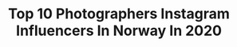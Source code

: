 ---
title: Top 10 Photographers Instagram Influencers In Norway In 2020
description: >-
  Find top photographers Instagram influencers in Norway in 2020. Most popular hashtags: #norway #lofoten #iceland #photography.
platform: Instagram
profiles:
  - username: "majamoan"
    fullname: >-
      Maja Moan
    location: "Norway"
    followers: 12368
    engagement: 569
    commentsToLikes: 0.145737
    avatar: "https://scontent-bos3-1.cdninstagram.com/v/t51.2885-19/s320x320/80474815_1353500458150457_804165349808275456_n.jpg?_nc_ht=scontent-bos3-1.cdninstagram.com&_nc_ohc=29nmJ37K0LQAX-5osB_&oh=61e0af7a2e4c4af13a8414577af19dc5&oe=5EB6597D"
    verified: false
    hashtags: "#nature, #goldinterior, #photography, #photoshoot"
  - username: "damianpt.no"
    fullname: >-
      🇵🇱•Damian•🇳🇴
    location: "Norway"
    followers: 184480
    engagement: 389
    commentsToLikes: 0.017690
    avatar: "https://scontent-lhr8-1.cdninstagram.com/v/t51.2885-19/s320x320/54511917_2147884892209024_3654983011021094912_n.jpg?_nc_ht=scontent-lhr8-1.cdninstagram.com&_nc_ohc=CXedJ7bWQjwAX9DBxDf&oh=f9b4a09f4edc29ee56d55b2a0133e1be&oe=5EBC8280"
    verified: false
    hashtags: "#friday, #personaltrainer, #stayfit, #nikon"
  - username: "oscar_johansen"
    fullname: >-
      OSCAR ╳JOHANSEN / Fitness
    location: "Norway"
    followers: 3184
    engagement: 923
    commentsToLikes: 0.169893
    avatar: "https://scontent-ams4-1.cdninstagram.com/v/t51.2885-19/s320x320/74593548_2421242144782019_6942022581885075456_n.jpg?_nc_ht=scontent-ams4-1.cdninstagram.com&_nc_ohc=Rq2uiOi_nfwAX-AQgQr&oh=534bce664ff0122e91a58eda0b6476ea&oe=5EB9671B"
    verified: false
    hashtags: "#inspiration, #photographer, #creativity, #alphalete"
  - username: "perheimly"
    fullname: >-
      perheimly
    location: "Norway"
    followers: 15339
    engagement: 579
    commentsToLikes: 0.024832
    avatar: "https://scontent-lhr8-1.cdninstagram.com/v/t51.2885-19/11426217_496955910457331_1827654583_a.jpg?_nc_ht=scontent-lhr8-1.cdninstagram.com&_nc_ohc=FTTxbSzLkNcAX8bUiCf&oh=1dd37f27b7c34e0d58586839107a14f9&oe=5EBA9C29"
    verified: false
    hashtags: "#kitschpainter, #window, #corona, #iceland"
  - username: "hansgunnaraslaksen"
    fullname: >-
      Hans Gunnar Aslaksen
    location: "Norway"
    followers: 31831
    engagement: 859
    commentsToLikes: 0.075973
    avatar: "https://scontent-lhr8-1.cdninstagram.com/v/t51.2885-19/s320x320/21294823_1469941986433882_3988834173308633088_n.jpg?_nc_ht=scontent-lhr8-1.cdninstagram.com&_nc_ohc=UGO4fW_tOtoAX8nCtxJ&oh=d0a16f850039354769871a9ef8ad92d4&oe=5EB90D9A"
    verified: false
    hashtags: "#exploreourearth, #norgefoto, #nationalearth, #passionpassport"
  - username: "kflathaug"
    fullname: >-
      Kenneth Flathaug Photography
    location: "Norway"
    followers: 12795
    engagement: 1347
    commentsToLikes: 0.060574
    avatar: "https://scontent-lhr8-1.cdninstagram.com/v/t51.2885-19/s320x320/32712154_196404954327155_941771167054692352_n.jpg?_nc_ht=scontent-lhr8-1.cdninstagram.com&_nc_ohc=FJtRoEIzSTQAX961cz_&oh=bcaac47bd232fbfbb0ecb10bb66498b7&oe=5EBA70CF"
    verified: false
    hashtags: ""
  - username: "christineidephotography"
    fullname: >-
      Elopement Photographer Norway
    location: "Norway"
    followers: 6658
    engagement: 391
    commentsToLikes: 0.037168
    avatar: "https://scontent-lhr8-1.cdninstagram.com/v/t51.2885-19/s320x320/70540446_2671951376159872_4064190796151128064_n.jpg?_nc_ht=scontent-lhr8-1.cdninstagram.com&_nc_ohc=srT0gtsgp4gAX_y56wm&oh=030f329d52d19ee0605c9f1cf17f923b&oe=5EB9C9C0"
    verified: false
    hashtags: "#lofoten, #adventuresenja, #elopementnorway, #junebugweddings"
  - username: "morten_munthe"
    fullname: >-
      Morten Munthe
    location: "Norway"
    followers: 14599
    engagement: 1268
    commentsToLikes: 0.054492
    avatar: "https://scontent-lhr8-1.cdninstagram.com/v/t51.2885-19/s320x320/88377923_615352165709417_4390034653340237824_n.jpg?_nc_ht=scontent-lhr8-1.cdninstagram.com&_nc_ohc=7xS_Kkis8LQAX8HHmOr&oh=cdff867b5933cdb404132a9f7bf30aa4&oe=5EBB6815"
    verified: false
    hashtags: ""
  - username: "geir_ketil_haga"
    fullname: >-
      Geir Ketil Haga 🇳🇴
    location: "Norway"
    followers: 9992
    engagement: 1181
    commentsToLikes: 0.069125
    avatar: "https://scontent-lhr8-1.cdninstagram.com/v/t51.2885-19/s320x320/74403617_1145832012474321_7251791239773683712_n.jpg?_nc_ht=scontent-lhr8-1.cdninstagram.com&_nc_ohc=F5iJsjBPqqYAX_EdQz-&oh=932e1e9b18b89b6de5626fe0508493e6&oe=5EBC2FDF"
    verified: false
    hashtags: "#japanlighthouseclub, #sculpture, #trinitychurch, #arendal"
  - username: "vsiras"
    fullname: >-
      Vasilis • The Daily Traveller
    location: "Norway"
    followers: 7222
    engagement: 1052
    commentsToLikes: 0.134536
    avatar: "https://scontent-lht6-1.cdninstagram.com/v/t51.2885-19/s320x320/80617570_508766106426962_6429234608075702272_n.jpg?_nc_ht=scontent-lht6-1.cdninstagram.com&_nc_ohc=DnxUy54lSqUAX-muY1y&oh=0302ed1744fa19e5a715a58584e36c5d&oe=5EB8B909"
    verified: false
    hashtags: "#igersiceland, #hotelsandresorts, #acropolis, #aroundiceland"
---